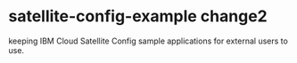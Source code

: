 # satellite-config-example change2
keeping IBM Cloud Satellite Config sample applications for external users to use.
